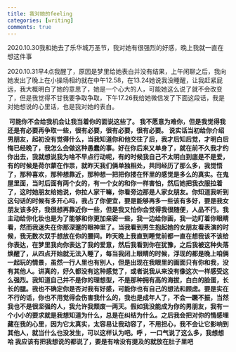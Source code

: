 ```yaml
---
title: 我对她的feeling
categories: [writing]
comments: true
---
```




​	2020.10.30我和她去了乐华城万圣节，我对她有很强烈的好感，晚上我就一直在想这件事

​	2020.10.31早4点我醒了，原因是梦里给她表白并没有结果，上午闲聊之后，我向她发出了晚上在小操场相约就在中午12.58，在13.24她说我没睡醒，让我赶紧屁远，我大概明白了她的意思了，她是一个心大的人，可能她这么说了就不会改变了，但是我觉得不甘我要争取争取，下午17.26我给她微信发了下面这段话，我是对她想说的心里话，也是我对她的表白。



​	**可能你不会给我机会让我当着你的面说这些了。
​	我不愿意为难你，但是我觉得我还是有必要再争取一些，很有必要，很有必要，很有必要。**
**说实话当初给你介绍男朋友，起初没有觉得什么，当我知道你和他交往了后，我才后知后觉，才明白后悔已经晚了，我怎么会做这种愚蠢的事。好在你后来又单身了，就在前不久我才约你出去，我就想说我为啥不早点行动呢，有的时候我自己不太明白到底是不是爱，有的时候是荷尔蒙在作祟，就昨天我们俩单独相处，共同经历了那么多，我觉悟了，那种喜欢，那种想靠近，那种想一把把你搂在怀里的感觉是多么的真实。**
​	**在鬼屋里面，当时后面有两个女的，有一个女的和你一样害怕，然后她把我衣服拉着了，这时她朋友给她说，你拉人家干嘛，你看旁边那是人家女朋友。你知道我听到这句话的时候有多开心吗，我占了你便宜，要是能够再多一些该有多好，要是我女朋友该多好，我很想再靠近你一些，但是我又怕你会觉得我很随便，人品不行。我主动给你化妆也是为了能够和你更加亲密一些，我一边给你画，我一边盯着你眼睛看，然而我迷失在你那深邃的眼神里了。当我看到男生抱起她的女朋友看表演的时候，我无数次双手想放在你的腰间。**
​	**昨天晚上我直到睡觉前都一直在想我该不该给你表达，在梦里我向你表达了我的爱意，然后我看到你在犹豫，之后我被这种失落焕醒了，从四点开始就无法入睡了，每当我闭上眼睛的时候，浮现的都是晚上咱俩一起玩的情景，虽然一行人里也有别人，但是出现在我眼里的画面只有你和我，没有其他人。讲真的，好久都没有这种感觉了，或者说我从来没有像这次一样感受这么强烈。**
​	**我知道自己并不是你的理想型，不是那种拥有高的海拔，白白的脸蛋，长长的腿。我也不确定你是否对我有好感，可能你也有自己的想法和顾虑。要是实在不行的话，你也不用觉得会伤害我什么的，我也是成年人了，不会一蹶不振，当然我也不是很坚强的人，我允许我颓废一两天。假如我没能成为你的男朋友，我有一个小小的要求就是我想知道为什么，总是在纠结为什么。之后我会把对你的情感埋藏在我的心里，因为它太真实，太容易让我动容了，不用担心，我不会让它影响到其他人，就当什么也没发生，可以这样认为吧。**
​	**呼 ，一口气说了这么多，我想想哈 我应该有把我想说的都说了，要是有啥没有提及的就放在肚子里吧**